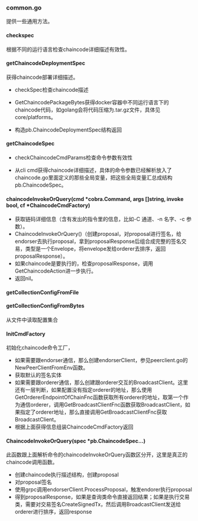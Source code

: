 ### common.go

提供一些通用方法。

#### checkspec

根据不同的运行语言检查chaincode详细描述有效性。

#### getChaincodeDeploymentSpec

获得chaincode部署详细描述。

* checkSpec检查chaincode描述

* GetChaincodePackageBytes获得docker容器中不同运行语言下的chaincode代码，如golang会将代码压缩为.tar.gz文件，具体见core/platforms。

* 构造pb.ChaincodeDeploymentSpec结构返回

#### getChaincodeSpec

* checkChaincodeCmdParams检查命令参数有效性

* 从cli cmd获得chaincode详细描述，具体的命令参数已经解析放入了chaincode.go里面定义的那些全局变量，把这些全局变量汇总成结构pb.ChaincodeSpec。

#### chaincodeInvokeOrQuery\(cmd \*cobra.Command, args \[\]string, invoke bool, cf \*ChaincodeCmdFactory\)

* 获取链码详细信息（含有发出的指令里的信息，比如-C 通道、-n 名字、-c 参数）。
* ChaincodeInvokeOrQuery\(\)（创建proposal，对proposal进行签名，给endorser去执行proposal，拿到proposalResponse后组合成完整的签名交易，类型是一个Envelope，将envelope发给orderer去排序，返回proposalResponse）。
* 如果chaincode是要执行的，检查proposalResponse，调用GetChaincodeAction进一步执行。
* 返回nil。 

#### getCollectionConfigFromFile

#### getCollectionConfigFromBytes

从文件中读取配置集合

#### InitCmdFactory

初始化chaincode命令工厂，

* 如果需要跟endorser通信，那么创建endorserClient，参见peerclient.go的NewPeerClientFromEnv函数。
* 获取默认的签名实体
* 如果需要跟orderer通信，那么创建跟orderer交互的BroadcastClient。这里还有一层判断，如果配置没有指定orderer的地址，那么使用GetOrdererEndpointOfChainFnc函数获取所有orderer的地址，取第一个作为通信orderer，调用GetBroadcastClientFnc函数获取BroadcastClient，如果指定了orderer地址，那么直接调用GetBroadcastClientFnc获取BroadcastClient。
* 根据上面获得信息组装ChaincodeCmdFactory返回

#### ChaincodeInvokeOrQuery\(spec \*pb.ChaincodeSpec...\)

此函数跟上面解析命令的chaincodeInvokeOrQuery函数区分开，这里是真正的chaincode调用函数。

* 创建chaincode执行描述结构，创建proposal
* 对proposal签名
* 使用grpc调用endorserClient.ProcessProposal，触发endorer执行proposal
* 得到proposalResponse，如果是查询类命令直接返回结果；如果是执行交易类，需要对交易签名CreateSignedTx，然后调用BroadcastClient发送给orderer进行排序，返回response



